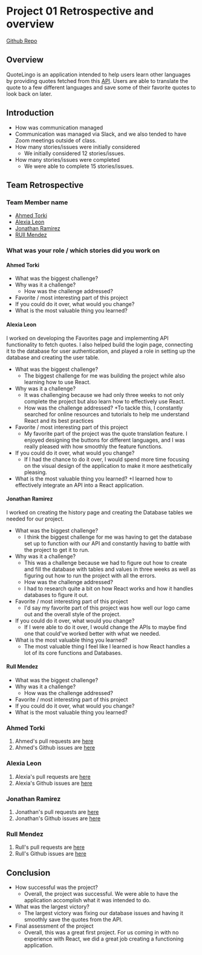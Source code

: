 # Project 01 Retrospective and overview

[Github Repo](https://github.com/AhmedTurkiii/CST438-SWE-Project1)

## Overview

QuoteLingo is an application intended to help users learn other languages by providing quotes fetched from this [API](https://rapidapi.com/martin.svoboda/api/quotes15). Users are able to translate the quote to a few different languages and save some of their favorite quotes to look back on later. 

## Introduction

* How was communication managed
*    Communication was managed via Slack, and we also tended to have Zoom meetings outside of class. 
* How many stories/issues were initially considered
   * We initially considered 12 stories/issues.      
* How many stories/issues were completed
   * We were able to complete 15 stories/issues.     

## Team Retrospective

### Team Member name

- [Ahmed Torki](https://github.com/AhmedTurkiii/CST438-SWE-Project1/tree/torki_branch)
- [Alexia Leon](https://github.com/AhmedTurkiii/CST438-SWE-Project1/tree/leon_branch)
- [Jonathan Ramirez](https://github.com/AhmedTurkiii/CST438-SWE-Project1/tree/JR_Branch2)
- [RUll Mendez](https://github.com/AhmedTurkiii/CST438-SWE-Project1/tree/Rull_branch)

### What was your role / which stories did you work on

#### Ahmed Torki
+ What was the biggest challenge? 
+ Why was it a challenge?
  + How was the challenge addressed?
+ Favorite / most interesting part of this project
+ If you could do it over, what would you change?
+ What is the most valuable thing you learned?

#### Alexia Leon
I worked on developing the Favorites page and implementing API functionality to fetch quotes. I also helped build the login page, connecting it to the database for user authentication, and played a role in setting up the database and creating the user table. 

+ What was the biggest challenge?
   + The biggest challenge for me was building the project while also learning how to use React. 
+ Why was it a challenge?
   + It was challenging because we had only three weeks to not only complete the project but also learn how to effectively use React.
  + How was the challenge addressed?
   +To tackle this, I constantly searched for online resources and tutorials to help me understand React and its best practices 
+ Favorite / most interesting part of this project
   + My favorite part of the project was the quote translation feature. I enjoyed designing the buttons for different languages, and I was really pleased with how smoothly the feature functions.
+ If you could do it over, what would you change?
   + If I had the chance to do it over, I would spend more time focusing on the visual design of the application to make it more aesthetically pleasing.
+ What is the most valuable thing you learned?
  +I learned how to effectively integrate an API into a React application. 


#### Jonathan Ramirez
I worked on creating the history page and creating the Database tables we needed for our project.

+ What was the biggest challenge?
   + I think the biggest challenge for me was having to get the database set up to function with our API and constantly having to battle with the project to get it to run.
+ Why was it a challenge?
   +  This was a challenge because we had to figure out how to create and fill the database with tables and values in three weeks as well as figuring out how to run the project with all the errors.
  + How was the challenge addressed?
   + I had to research quite a bit on how React works and how it handles databases to figure it out.  
+ Favorite / most interesting part of this project
   + I'd say my favorite part of this project was how well our logo came out and the overall style of the project.
+ If you could do it over, what would you change?
   + If I were able to do it over, I would change the APIs to maybe find one that could've worked better with what we needed. 
+ What is the most valuable thing you learned?
   + The most valuable thing I feel like I learned is how React handles a lot of its core functions and Databases.


#### Rull Mendez
+ What was the biggest challenge? 
+ Why was it a challenge?
  + How was the challenge addressed?
+ Favorite / most interesting part of this project
+ If you could do it over, what would you change?
+ What is the most valuable thing you learned?


### Ahmed Torki
1. Ahmed's pull requests are [here](https://github.com/AhmedTurkiii/CST438-SWE-Project1/issues?q=%20is%3Apr%20author%3AAhmedTurkiii%20)
1. Ahmed's Github issues are [here](https://github.com/AhmedTurkiii/CST438-SWE-Project1/issues?q=assignee%3AAhmedTurkiii)

### Alexia Leon
1. Alexia's pull requests are [here](https://github.com/AhmedTurkiii/CST438-SWE-Project1/pulls?q=author%3AAlexialeon0+)
1. Alexia's Github issues are [here](https://github.com/AhmedTurkiii/CST438-SWE-Project1/issues?q=is%3Aopen+is%3Apr+author%3A%40me)

### Jonathan Ramirez
1. Jonathan's pull requests are [here](https://github.com/AhmedTurkiii/CST438-SWE-Project1/issues?q=is%3Apr%20author%3AJoaleramirez)
1. Jonathan's Github issues are [here](https://github.com/AhmedTurkiii/CST438-SWE-Project1/issues?q=assignee%3AJoaleramirez)

### Rull Mendez
1. Rull's pull requests are [here](https://github.com/AhmedTurkiii/CST438-SWE-Project1/issues?q=is%3Apr%20author%3AShiro219)
1. Rull's Github issues are [here](https://github.com/AhmedTurkiii/CST438-SWE-Project1/issues?q=assignee%3AShiro219)


## Conclusion

- How successful was the project?
  - Overall, the project was successful. We were able to have the application accomplish what it was intended to do. 
- What was the largest victory?
  - The largest victory was fixing our database issues and having it smoothly save the quotes from the API.
- Final assessment of the project
  - Overall, this was a great first project. For us coming in with no experience with React, we did a great job creating a functioning application. 

